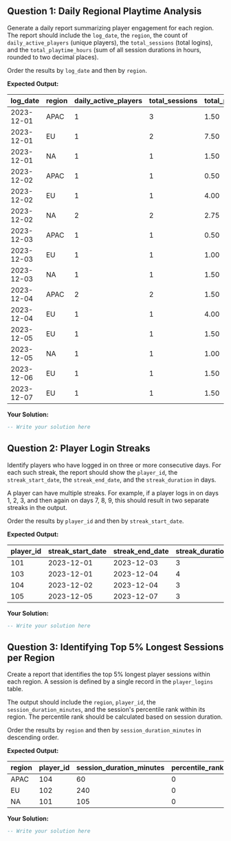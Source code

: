 ## Question 1: Daily Regional Playtime Analysis

Generate a daily report summarizing player engagement for each region. The report should include the `log_date`, the `region`, the count of `daily_active_players` (unique players), the `total_sessions` (total logins), and the `total_playtime_hours` (sum of all session durations in hours, rounded to two decimal places).

Order the results by `log_date` and then by `region`.

**Expected Output:**

| log_date   | region | daily_active_players | total_sessions | total_playtime_hours |
| ---------- | ------ | -------------------- | -------------- | -------------------- |
| 2023-12-01 | APAC   | 1                    | 3              | 1.50                 |
| 2023-12-01 | EU     | 1                    | 2              | 7.50                 |
| 2023-12-01 | NA     | 1                    | 1              | 1.50                 |
| 2023-12-02 | APAC   | 1                    | 1              | 0.50                 |
| 2023-12-02 | EU     | 1                    | 1              | 4.00                 |
| 2023-12-02 | NA     | 2                    | 2              | 2.75                 |
| 2023-12-03 | APAC   | 1                    | 1              | 0.50                 |
| 2023-12-03 | EU     | 1                    | 1              | 1.00                 |
| 2023-12-03 | NA     | 1                    | 1              | 1.50                 |
| 2023-12-04 | APAC   | 2                    | 2              | 1.50                 |
| 2023-12-04 | EU     | 1                    | 1              | 4.00                 |
| 2023-12-05 | EU     | 1                    | 1              | 1.50                 |
| 2023-12-05 | NA     | 1                    | 1              | 1.00                 |
| 2023-12-06 | EU     | 1                    | 1              | 1.50                 |
| 2023-12-07 | EU     | 1                    | 1              | 1.50                 |
**Your Solution:**

```sql
-- Write your solution here
```

## Question 2: Player Login Streaks

Identify players who have logged in on three or more consecutive days. For each such streak, the report should show the `player_id`, the `streak_start_date`, the `streak_end_date`, and the `streak_duration` in days.

A player can have multiple streaks. For example, if a player logs in on days 1, 2, 3, and then again on days 7, 8, 9, this should result in two separate streaks in the output.

Order the results by `player_id` and then by `streak_start_date`.

**Expected Output:**

| player_id | streak_start_date | streak_end_date | streak_duration |
| --------- | ----------------- | --------------- | --------------- |
| 101       | 2023-12-01        | 2023-12-03      | 3               |
| 103       | 2023-12-01        | 2023-12-04      | 4               |
| 104       | 2023-12-02        | 2023-12-04      | 3               |
| 105       | 2023-12-05        | 2023-12-07      | 3               |
**Your Solution:**

```sql
-- Write your solution here
```

## Question 3: Identifying Top 5% Longest Sessions per Region

Create a report that identifies the top 5% longest player sessions within each region. A session is defined by a single record in the `player_logins` table.

The output should include the `region`, `player_id`, the `session_duration_minutes`, and the session's percentile rank within its region. The percentile rank should be calculated based on session duration.

Order the results by `region` and then by `session_duration_minutes` in descending order.

**Expected Output:**

| region | player_id | session_duration_minutes | percentile_rank |
| ------ | --------- | ------------------------ | --------------- |
| APAC   | 104       | 60                       | 0               |
| EU     | 102       | 240                      | 0               |
| NA     | 101       | 105                      | 0               |


**Your Solution:**

```sql
-- Write your solution here
```
